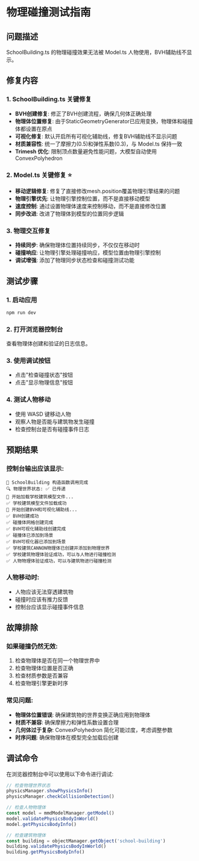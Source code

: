 # 物理碰撞测试指南

## 问题描述
SchoolBuilding.ts 的物理碰撞效果无法被 Model.ts 人物使用，BVH辅助线不显示。

## 修复内容

### 1. SchoolBuilding.ts 关键修复
- **BVH创建修复**: 修正了BVH创建流程，确保几何体正确处理
- **物理体位置修复**: 由于StaticGeometryGenerator已应用变换，物理体和碰撞体都设置在原点
- **可视化修复**: 默认开启所有可视化辅助线，修复BVH辅助线不显示问题
- **材质兼容性**: 统一了摩擦力(0.5)和弹性系数(0.3)，与 Model.ts 保持一致
- **Trimesh 优化**: 限制顶点数量避免性能问题，大模型自动使用ConvexPolyhedron

### 2. Model.ts 关键修复 ⭐
- **移动逻辑修复**: 修复了直接修改mesh.position覆盖物理引擎结果的问题
- **物理引擎优先**: 让物理引擎控制位置，而不是直接移动模型
- **速度控制**: 通过设置物理体速度来控制移动，而不是直接修改位置
- **同步改进**: 改进了物理体到模型的位置同步逻辑

### 3. 物理交互修复
- **持续同步**: 确保物理体位置持续同步，不仅仅在移动时
- **碰撞响应**: 让物理引擎处理碰撞响应，模型位置由物理引擎控制
- **调试增强**: 添加了物理同步状态检查和碰撞测试功能

## 测试步骤

### 1. 启动应用
```bash
npm run dev
```

### 2. 打开浏览器控制台
查看物理体创建和验证的日志信息。

### 3. 使用调试按钮
- 点击"检查碰撞状态"按钮
- 点击"显示物理信息"按钮

### 4. 测试人物移动
- 使用 WASD 键移动人物
- 观察人物是否能与建筑物发生碰撞
- 检查控制台是否有碰撞事件日志

## 预期结果

### 控制台输出应该显示:
```
🏫 SchoolBuilding 构造函数调用完成
🔍 物理世界状态: ✅ 已传递
📁 开始加载学校建筑模型文件...
✅ 学校建筑模型文件加载成功
🔧 开始创建BVH和可视化辅助线...
✅ BVH创建成功
✅ 碰撞体网格创建完成
✅ BVH可视化辅助线创建完成
✅ 碰撞体已添加到场景
✅ BVH可视化器已添加到场景
✅ 学校建筑CANNON物理体已创建并添加到物理世界
✅ 学校建筑物理体验证成功，可以与人物进行碰撞检测
✅ 人物物理体验证成功，可以与建筑物进行碰撞检测
```

### 人物移动时:
- 人物应该无法穿透建筑物
- 碰撞时应该有推力反馈
- 控制台应该显示碰撞事件信息

## 故障排除

### 如果碰撞仍然无效:
1. 检查物理体是否在同一个物理世界中
2. 检查物理体位置是否正确
3. 检查材质参数是否兼容
4. 检查物理引擎更新时序

### 常见问题:
- **物理体位置错误**: 确保建筑物的世界变换正确应用到物理体
- **材质不兼容**: 确保摩擦力和弹性系数设置合理
- **几何体过于复杂**: ConvexPolyhedron 简化可能过度，考虑调整参数
- **时序问题**: 确保物理体在模型完全加载后创建

## 调试命令

在浏览器控制台中可以使用以下命令进行调试:

```javascript
// 检查物理世界状态
physicsManager.showPhysicsInfo()
physicsManager.checkCollisionDetection()

// 检查人物物理体
const model = mmdModelManager.getModel()
model.validatePhysicsBodyInWorld()
model.getPhysicsBodyInfo()

// 检查建筑物理体
const building = objectManager.getObject('school-building')
building.validatePhysicsBodyInWorld()
building.getPhysicsBodyInfo()
```
